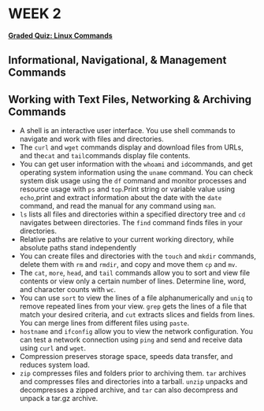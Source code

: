 # WEEK 2

[**Graded Quiz: Linux Commands**](./Graded%20Quiz%20Linux%20Commands.pdf)

## ****Informational, Navigational, & Management Commands****

## ****Working with Text Files, Networking & Archiving Commands****

- A shell is an interactive user interface. You use shell commands to navigate and work with files and directories.
- The `curl` and `wget` commands display and download files from URLs, and the`cat` and `tail`commands display file contents.
- You can get user information with the `whoami` and `id`commands, and get operating system information using the `uname` command. You can check system disk usage using the `df` command and monitor processes and resource usage with `ps` and `top`.Print string or variable value using `echo`,print and extract information about the date with the `date` command, and read the manual for any command using `man`.
- `ls` lists all files and directories within a specified directory tree and `cd` navigates between directories. The `find` command finds files in your directories.
- Relative paths are relative to your current working directory, while absolute paths stand independently
- You can create files and directories with the `touch` and `mkdir` commands, delete them with `rm` and `rmdir`, and copy and move them `cp` and `mv`.
- The `cat`, `more`, `head`, and `tail` commands allow you to sort and view file contents or view only a certain number of lines. Determine line, word, and character counts with `wc`.
- You can use `sort` to view the lines of a file alphanumerically and `uniq` to remove repeated lines from your view. `grep` gets the lines of a file that match your desired criteria, and `cut` extracts slices and fields from lines. You can merge lines from different files using `paste`.
- `hostname` and `ifconfig` allow you to view the network configuration. You can test a network connection using `ping` and send and receive data using `curl` and `wget`.
- Compression preserves storage space, speeds data transfer, and reduces system load.
- `zip` compresses files and folders prior to archiving them. `tar` archives and compresses files and directories into a tarball. `unzip` unpacks and decompresses a zipped archive, and `tar` can also decompress and unpack a tar.gz archive.